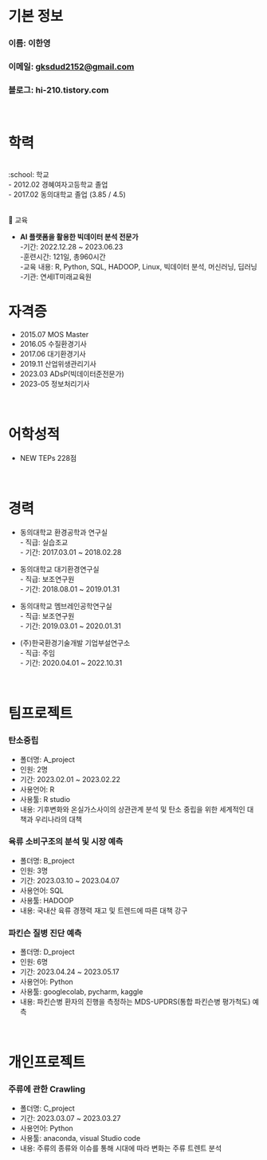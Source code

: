 # 기본 정보
### 이름: 이한영
### 이메일: gksdud2152@gmail.com
### 블로그: hi-210.tistory.com
<br/>


# 학력
<br/>
:school: 학교<br/>
- 2012.02 경혜여자고등학교 졸업<br/>
- 2017.02 동의대학교 졸업 (3.85 / 4.5) <br/><br/>


:school: 교육
 - **AI 플랫폼을 활용한 빅데이터 분석 전문가**<br/>
       -기간: 2022.12.28 ~ 2023.06.23<br/> 
       -훈련시간: 121일, 총960시간<br/>
       -교육 내용: R, Python, SQL, HADOOP, Linux, 빅데이터 분석, 머신러닝, 딥러닝<br/>
       -기관: 연세IT미래교육원<br/>


# 자격증
- 2015.07 MOS Master
- 2016.05 수질환경기사
- 2017.06 대기환경기사
- 2019.11 산업위생관리기사
- 2023.03 ADsP(빅데이터준전문가)
- 2023-05 정보처리기사 
<br/>


# 어학성적
- NEW TEPs 228점
<br/>


# 경력
- 동의대학교 환경공학과 연구실 <br/>
       - 직급: 실습조교  <br/>
       - 기간: 2017.03.01 ~ 2018.02.28

- 동의대학교 대기환경연구실 <br/>
       - 직급: 보조연구원 <br/>
       - 기간: 2018.08.01 ~ 2019.01.31

- 동의대학교 멤브레인공학연구실 <br/>
       - 직급: 보조연구원 <br/>
       - 기간: 2019.03.01 ~ 2020.01.31

- (주)한국환경기술개발 기업부설연구소 <br/>
       - 직급: 주임 <br/>
       - 기간: 2020.04.01 ~ 2022.10.31

<br/>

# 팀프로젝트

### 탄소중립 
- 폴더명: A_project
- 인원: 2명
- 기간: 2023.02.01 ~ 2023.02.22
- 사용언어: R
- 사용툴: R studio
- 내용: 기후변화와 온실가스사이의 상관관계 분석 및
       탄소 중립을 위한 세계적인 대책과 우리나라의 대책 


### 육류 소비구조의 분석 및 시장 예측
- 폴더명: B_project
- 인원: 3명
- 기간: 2023.03.10 ~ 2023.04.07
- 사용언어: SQL
- 사용툴: HADOOP
- 내용: 국내산 육류 경쟁력 재고 및 트렌드에 따른 대책 강구


### 파킨슨 질병 진단 예측
- 폴더명: D_project
- 인원: 6명
- 기간: 2023.04.24 ~ 2023.05.17
- 사용언어: Python
- 사용툴: googlecolab, pycharm, kaggle
- 내용: 파킨슨병 환자의 진행을 측정하는 MDS-UPDRS(통합 파킨슨병 평가척도) 예측
<br/>

# 개인프로젝트
### 주류에 관한 Crawling
- 폴더명: C_project
- 기간: 2023.03.07 ~ 2023.03.27
- 사용언어: Python
- 사용툴: anaconda, visual Studio code
- 내용: 주류의 종류와 이슈를 통해 시대에 따라 변화는 주류 트렌트 분석

